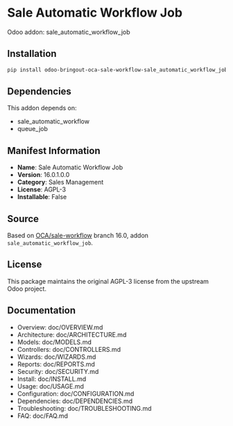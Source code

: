 # Sale Automatic Workflow Job

Odoo addon: sale_automatic_workflow_job

## Installation

```bash
pip install odoo-bringout-oca-sale-workflow-sale_automatic_workflow_job
```

## Dependencies

This addon depends on:
- sale_automatic_workflow
- queue_job

## Manifest Information

- **Name**: Sale Automatic Workflow Job
- **Version**: 16.0.1.0.0
- **Category**: Sales Management
- **License**: AGPL-3
- **Installable**: False

## Source

Based on [OCA/sale-workflow](https://github.com/OCA/sale-workflow) branch 16.0, addon `sale_automatic_workflow_job`.

## License

This package maintains the original AGPL-3 license from the upstream Odoo project.

## Documentation

- Overview: doc/OVERVIEW.md
- Architecture: doc/ARCHITECTURE.md
- Models: doc/MODELS.md
- Controllers: doc/CONTROLLERS.md
- Wizards: doc/WIZARDS.md
- Reports: doc/REPORTS.md
- Security: doc/SECURITY.md
- Install: doc/INSTALL.md
- Usage: doc/USAGE.md
- Configuration: doc/CONFIGURATION.md
- Dependencies: doc/DEPENDENCIES.md
- Troubleshooting: doc/TROUBLESHOOTING.md
- FAQ: doc/FAQ.md
